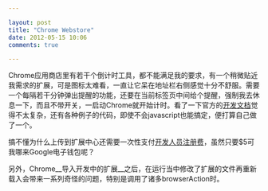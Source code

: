 ```yaml
---

layout: post
title: "Chrome Webstore"
date: 2012-05-15 10:06
comments: true

---
```

Chrome应用商店里有若干个倒计时工具，都不能满足我的要求，有一个稍微贴近我需求的扩展，可是图标太难看，一直让它呆在地址栏右侧感觉十分不舒服。需要一个每隔若干分钟弹出提醒的功能，还要在当前标签页中间给个提醒，强制我去休息一下，而且不带开关，一启动Chrome就开始计时。看了一下官方的[开发文档](https://developers.google.com/chrome/web-store/docs/get_started_simple?hl=zh-CN)觉得不太复杂，还有各种例子的代码，即使不会javascript也能搞定，便打算自己做了一个。

搞不懂为什么上传到扩展中心还需要一次性支付[开发人员注册费](http://support.google.com/chrome_webstore/bin/answer.py?hl=zh-Hans&answer=187591&topic=1212368&ctx=topic)，虽然只要$5可我哪来Google电子钱包呢？

另外，Chrome__导入开发中的扩展__之后，在运行当中修改了扩展的文件再重新载入会带来一系列奇怪的问题，特别是调用了诸多browserAction时。
